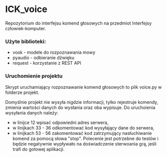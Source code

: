 # ICK_voice

Repozytorium do interfejsu komend głosowych na przedmiot Interfejsy człowiek-komputer.

### Użyte biblioteki:

- vosk - modele do rozpoznawania mowy
- pyaudio - odbieranie dźwięku
- request - korzystanie z REST API

### Uruchomienie projektu

Skrypt uruchamiający rozpoznawanie komend głosowych to plik voice.py w folderze projekt.

Domyślnie projekt nie wysyła nigdzie informacji, tylko rejestruje komendy, zmienia wartości danych do wysłania oraz oba wypisuje.
Do uruchoienia wysyłania danych należy:

 - w linijce 12 wpisać odpowiedni adres serwera,
 - w linijkach 33 - 36 odkomentować kod wysyłający dane do serwera,
 - w linijkach 53 - 56 zakomentować kod zatrzymujący nasłuchiwanie komend za pomocą słowa "stop". Polecenie jest potrzebne do testów i będzie negatywnie wypływało na doświadczenie sterwoania grą, jeśli trafi do gotowej aplikacji.
